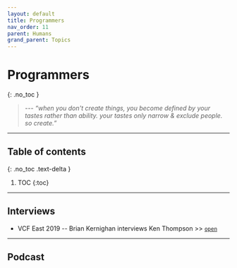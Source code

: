 ```yaml
---
layout: default
title: Programmers
nav_order: 11
parent: Humans
grand_parent: Topics
---
```


# Programmers
{: .no_toc }

> *--- “when you don't create things, you become defined by your tastes rather than ability. your tastes only narrow & exclude people. so create.”*

---


## Table of contents
{: .no_toc .text-delta }

1. TOC
{:toc}

---

## Interviews

- VCF East 2019 -- Brian Kernighan interviews Ken Thompson >> [`open`](https://www.youtube.com/watch?v=EY6q5dv_B-o)

---

## Podcast
